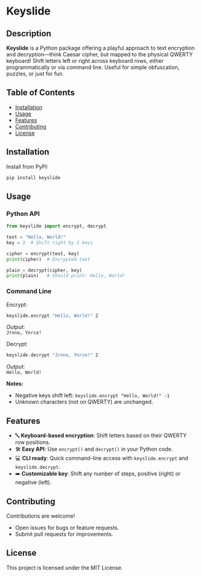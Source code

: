 # Keyslide

## Description

**Keyslide** is a Python package offering a playful approach to text encryption and decryption—think Caesar cipher, but mapped to the physical QWERTY keyboard! Shift letters left or right across keyboard rows, either programmatically or via command line. Useful for simple obfuscation, puzzles, or just for fun.

## Table of Contents

- [Installation](#installation)
- [Usage](#usage)
- [Features](#features)
- [Contributing](#contributing)
- [License](#license)

## Installation

Install from PyPI:

```bash
pip install keyslide
```

## Usage

### Python API

```python
from keyslide import encrypt, decrypt

text = "Hello, World!"
key = 2  # Shift right by 2 keys

cipher = encrypt(text, key)
print(cipher)  # Encrypted text

plain = decrypt(cipher, key)
print(plain)   # Should print: Hello, World!
```

### Command Line

Encrypt:

```bash
keyslide.encrypt "Hello, World!" 2
```
_Output:_  
`Jrnno, Ynrce!`

Decrypt:

```bash
keyslide.decrypt "Jrnno, Ynrce!" 2
```
_Output:_  
`Hello, World!`

**Notes:**
- Negative keys shift left: `keyslide.encrypt "Hello, World!" -1`
- Unknown characters (not on QWERTY) are unchanged.

## Features

- 🔤 **Keyboard-based encryption**: Shift letters based on their QWERTY row positions.
- 🛠️ **Easy API**: Use `encrypt()` and `decrypt()` in your Python code.
- 💻 **CLI ready**: Quick command-line access with `keyslide.encrypt` and `keyslide.decrypt`.
- ➡️ **Customizable key**: Shift any number of steps, positive (right) or negative (left).

## Contributing

Contributions are welcome!  
- Open issues for bugs or feature requests.
- Submit pull requests for improvements.

## License

This project is licensed under the MIT License.
